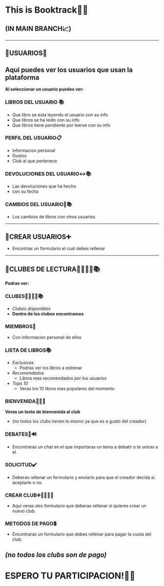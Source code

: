 # This is Booktrack💯😎
## (IN MAIN BRANCH📈)
---
## 📁USUARIOS👤
**Aqui puedes ver los usuarios que usan la plataforma**
---
**Al seleccionar un usuario puedes ver:**
### LIBROS DEL USUARIO 📚
- Que libro se esta leyendo el usuario con su info
- Que libros se ha leido con su info
- Que libros tiene pendiente por leerse con su info
### PERFIL DEL USUARIO📋
- Informacion personal
- Gustos
- Club al que pertenece
### DEVOLUCIONES DEL USUARIO↔️📚
- Las devoluciones que ha hecho
- con su fecha
### CAMBIOS DEL USUARIO🔄📚
- Los cambios de libros con otros usuarios


--- 
## 📁CREAR USUARIOS➕

- Encontras un formulario el cual debes rellenar


---
## 📁CLUBES DE LECTURA👨‍👨‍👧‍👧📚
**Podras ver:**

### CLUBES👨‍👨‍👧‍👧📚
- *Clubes disponibles*
- **Dentro de los clubes encontramos**
### MIEMBROS👤
  - Con informacion personal de ellos
### LISTA DE LIBROS📚
- *Exclusivas*
     - Podras ver los libros a estrenar
- *Recomendados*
     - Libros mas recomendados por los usuarios
- *Tops 10*
     - Veras los 10 libros mas populares del momento
### BIENVENIDA👋🏻🎊
**Veras un texto de bienvenida al club**
  - (no todos los clubs tienen lo mismo ya que es a gusto del creador)
### DEBATES👤🔊
  - Encontraras un chat en el que importaras un tema a debatir o te uniras a el.
### SOLICITUD✔️
- Deberas rellenar un formulario y enviarlo para que el creador decida si aceptarle o no.
### CREAR CLUB➕👨‍👨‍👧‍👧
- Aqui veras otro formulario que deberas rellenar si quieres crear un nuevo club.
### METODOS DE PAGO💲
- Encontraras un formulario que debes rellenar para pagar la cuota del club.
  
*(no todos los clubs son de pago)*
---
# ESPERO TU PARTICIPACION!🎉🤗
